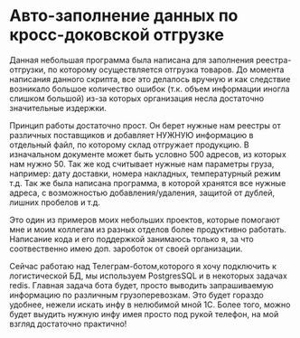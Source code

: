 # Авто-заполнение данных по кросс-доковской отгрузке

Данная небольшая программа была написана для заполнения реестра-отгрузки, по которому осуществляется отгрузка товаров.
До момента написания данного скрипта, все это делалось вручную и как следствие возникало большое количество ошибок (т.к. объем информации иногла слишком большой)
из-за которых организация несла достаточно значительные издержки. 

Принцип работы достаточно прост.
Он берет нужные нам реестры от различных поставщиков и добавляет НУЖНУЮ информацию в отдельный файл, по которому склад отгружает продукцию. 
В изначальном документе может быть условно 500 адресов, из которых нам нужно 50. Так же код считывает нужные нам параметры груза, например: дату доставки, номера накладных,
температурный режим т.д.
Так же была написана программа, в которой хранятся все нужные адреса, с возможностью добавления/удаления, защитой от дублей, лишних пробелов и т.д.

Это один из примеров моих небольших проектов, которые помогают мне и моим коллегам из разных отделов более продуктивно работать. 
Написание кода и его поддержкой занимаюсь только я, за что соотвественно имею доп. зароботок от своей организации. 

Сейчас работаю над Телеграм-ботом,которого я хочу подключить к логистической БД, мы используем PostgresSQL и в некоторых задачах redis. 
Главная задача бота будет, просто выводить запрашиваемую информацию по различным грузоперевозкам. Это будет гораздо удобнее, нежели искать инфу в нелюбимой мной 1С. 
Более того, можно будет выудить нужную инфу имея просто под рукой телефон, на мой взгляд достаточно практично! 
